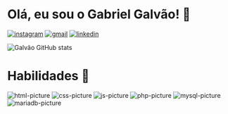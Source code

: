 # Olá, eu sou o Gabriel Galvão! 👋

[![instagram](https://img.shields.io/badge/Instagram-E4405F?style=for-the-badge&logo=instagram&logoColor=white)](https://www.instagram.com/biel.galvao)
[![gmail](https://img.shields.io/badge/Gmail-D14836?style=for-the-badge&logo=gmail&logoColor=white)](mailto:biel36288@gmail.com)
[![linkedin](https://img.shields.io/badge/LinkedIn-0077B5?style=for-the-badge&logo=linkedin&logoColor=white)](https://linkedin.com.br)

![Galvão GitHub stats](https://github-readme-stats.vercel.app/api?username=FuturoDevGalvao&show_icons=true&theme=dracula&rank_icon=github)

# Habilidades 🚀 
<div display='inline-flex' style="align-items: center;">
    <img alt="html-picture" src="https://img.shields.io/badge/HTML5-E34F26?style=for-the-badge&logo=html5&logoColor=white"/>
    <img alt="css-picture" src="https://img.shields.io/badge/CSS3-1572B6?style=for-the-badge&logo=css3&logoColor=white"/>
    <img alt="js-picture" src="https://img.shields.io/badge/JavaScript-F7DF1E?style=for-the-badge&logo=javascript&logoColor=black"/>
    <img alt="php-picture" src="https://img.shields.io/badge/PHP-777BB4?style=for-the-badge&logo=php&logoColor=white"/>   
    <img alt="mysql-picture" src="https://img.shields.io/badge/MySQL-005C84?style=for-the-badge&logo=mysql&logoColor=white"/>
    <img alt="mariadb-picture" src="https://img.shields.io/badge/MariaDB-003545?style=for-the-badge&logo=mariadb&logoColor=white"/>
</div>
